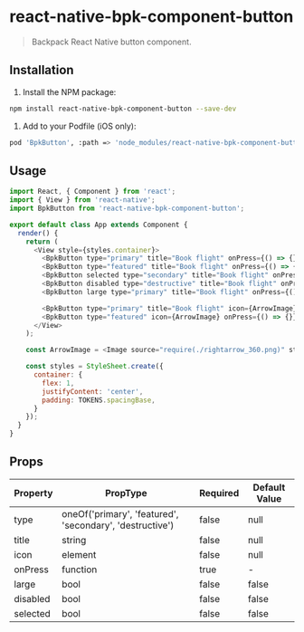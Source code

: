 # react-native-bpk-component-button

> Backpack React Native button component.

## Installation

1. Install the NPM package:
```sh
npm install react-native-bpk-component-button --save-dev
```

1. Add to your Podfile (iOS only):
```sh
pod 'BpkButton', :path => 'node_modules/react-native-bpk-component-button'
```

## Usage

```js
import React, { Component } from 'react';
import { View } from 'react-native';
import BpkButton from 'react-native-bpk-component-button';

export default class App extends Component {
  render() {
    return (
      <View style={styles.container}>
        <BpkButton type="primary" title="Book flight" onPress={() => {}} />
        <BpkButton type="featured" title="Book flight" onPress={() => {}} />
        <BpkButton selected type="secondary" title="Book flight" onPress={() => {}} />
        <BpkButton disabled type="destructive" title="Book flight" onPress={() => {}} />
        <BpkButton large type="primary" title="Book flight" onPress={() => {}} />

        <BpkButton type="primary" title="Book flight" icon={ArrowImage} onPress={() => {}} />
        <BpkButton type="featured" icon={ArrowImage} onPress={() => {}} />
      </View>
    );

    const ArrowImage = <Image source="require(./rightarrow_360.png)" style={{ height: 14, width: 16 }}/>;

    const styles = StyleSheet.create({
      container: {
        flex: 1,
        justifyContent: 'center',
        padding: TOKENS.spacingBase,
      }
    });
  }
}
```

## Props

| Property    | PropType                                                  | Required | Default Value |
| ----------- | --------------------------------------------------------- | -------- | ------------- |
| type        | oneOf('primary', 'featured', 'secondary', 'destructive')  | false    | null          |
| title       | string                                                    | false    | null          |
| icon        | element                                                   | false    | null          |
| onPress     | function                                                  | true     | -             |
| large       | bool                                                      | false    | false         |
| disabled    | bool                                                      | false    | false         |
| selected    | bool                                                      | false    | false         |

